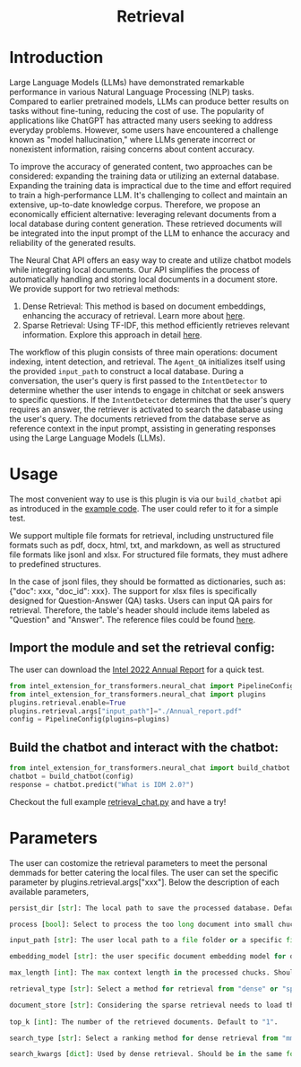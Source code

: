 <div align="center">
<h1>Retrieval</h3>
<div align="left">

# Introduction
Large Language Models (LLMs) have demonstrated remarkable performance in various Natural Language Processing (NLP) tasks. Compared to earlier pretrained models, LLMs can produce better results on tasks without fine-tuning, reducing the cost of use. The popularity of applications like ChatGPT has attracted many users seeking to address everyday problems. However, some users have encountered a challenge known as "model hallucination," where LLMs generate incorrect or nonexistent information, raising concerns about content accuracy.

To improve the accuracy of generated content, two approaches can be considered: expanding the training data or utilizing an external database. Expanding the training data is impractical due to the time and effort required to train a high-performance LLM. It's challenging to collect and maintain an extensive, up-to-date knowledge corpus. Therefore, we propose an economically efficient alternative: leveraging relevant documents from a local database during content generation. These retrieved documents will be integrated into the input prompt of the LLM to enhance the accuracy and reliability of the generated results.

The Neural Chat API offers an easy way to create and utilize chatbot models while integrating local documents. Our API simplifies the process of automatically handling and storing local documents in a document store. We provide support for two retrieval methods:
1. Dense Retrieval: This method is based on document embeddings, enhancing the accuracy of retrieval. Learn more about [here](https://medium.com/@aikho/deep-learning-in-information-retrieval-part-ii-dense-retrieval-1f9fecb47de9).
2. Sparse Retrieval: Using TF-IDF, this method efficiently retrieves relevant information. Explore this approach in detail [here](https://medium.com/itnext/deep-learning-in-information-retrieval-part-i-introduction-and-sparse-retrieval-12de0423a0b9).

The workflow of this plugin consists of three main operations: document indexing, intent detection, and retrieval. The `Agent_QA` initializes itself using the provided `input_path` to construct a local database. During a conversation, the user's query is first passed to the `IntentDetector` to determine whether the user intends to engage in chitchat or seek answers to specific questions. If the `IntentDetector` determines that the user's query requires an answer, the retriever is activated to search the database using the user's query. The documents retrieved from the database serve as reference context in the input prompt, assisting in generating responses using the Large Language Models (LLMs). 

# Usage
The most convenient way to use is this plugin is via our `build_chatbot` api as introduced in the [example code](https://github.com/intel/intel-extension-for-transformers/tree/main/intel_extension_for_transformers/neural_chat/examples/retrieval). The user could refer to it for a simple test. 

We support multiple file formats for retrieval, including unstructured file formats such as pdf, docx, html, txt, and markdown, as well as structured file formats like jsonl and xlsx. For structured file formats, they must adhere to predefined structures.

In the case of jsonl files, they should be formatted as dictionaries, such as: {"doc": xxx, "doc_id": xxx}. The support for xlsx files is specifically designed for Question-Answer (QA) tasks. Users can input QA pairs for retrieval. Therefore, the table's header should include items labeled as "Question" and "Answer". The reference files could be found [here](https://github.com/intel/intel-extension-for-transformers/tree/main/intel_extension_for_transformers/neural_chat/assets/docs).

## Import the module and set the retrieval config:
The user can download the [Intel 2022 Annual Report](https://d1io3yog0oux5.cloudfront.net/_897efe2d574a132883f198f2b119aa39/intel/db/888/8941/file/412439%281%29_12_Intel_AR_WR.pdf) for a quick test.

```python
from intel_extension_for_transformers.neural_chat import PipelineConfig
from intel_extension_for_transformers.neural_chat import plugins
plugins.retrieval.enable=True
plugins.retrieval.args["input_path"]="./Annual_report.pdf"
config = PipelineConfig(plugins=plugins)
```

## Build the chatbot and interact with the chatbot:

```python
from intel_extension_for_transformers.neural_chat import build_chatbot
chatbot = build_chatbot(config)
response = chatbot.predict("What is IDM 2.0?")
```

Checkout the full example [retrieval_chat.py](../../../examples/retrieval/retrieval_chat.py) and have a try!

# Parameters
The user can costomize the retrieval parameters to meet the personal demmads for better catering the local files. The user can set the specific parameter by plugins.retrieval.args["xxx"]. Below the description of each available parameters,

```python
persist_dir [str]: The local path to save the processed database. Default to "./output".

process [bool]: Select to process the too long document into small chucks. Default to "True".

input_path [str]: The user local path to a file folder or a specific file path. The code itself will check the path is a folder or a file. If it is a folder, the code will process all the files in the given folder. If it is a file, the code will prcess this single file.

embedding_model [str]: the user specific document embedding model for dense retrieval. The user could selecte a specific embedding model from "https://huggingface.co/spaces/mteb/leaderboard". Default to "hkunlp/instructor-large". 

max_length [int]: The max context length in the processed chucks. Should be combined with "process". Default to "512".

retrieval_type [str]: Select a method for retrieval from "dense" or "sparse". Default to "dense".

document_store [str]: Considering the sparse retrieval needs to load the data into memory. We provide "InMemoryDocumentStore" and "ElasticsearchDocumentStore" for manage the memory efficiency for sparse retrieval. Default to "None" for using dense retrieval.
    
top_k [int]: The number of the retrieved documents. Default to "1".

search_type [str]: Select a ranking method for dense retrieval from "mmr", "similarity" and "similarity_score_threshold". "similarity" will return the most similar docs to the input query. "mmr" will return ranking the docs using the maximal marginal relevance method. "similarity_score_threshold" will return the mosy similar docs that also meet the threshold. Deault to "mmr".

search_kwargs [dict]: Used by dense retrieval. Should be in the same format like {"k":1, "fetch_k":5}. "k" is the amount of documents to return. "score_threshold" is the minimal relevance threshold for "similarity_score_threshold" search. "lambda_mult" is the diversity of results returned by "mmr". "fetch_k" determines the amount of documents to pass to the "mmr" algorithm. Default to {"k":1, "fetch_k":5}.
```
